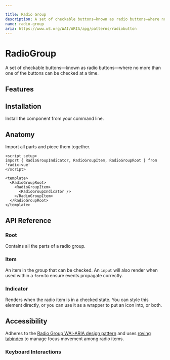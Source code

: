 ```yaml
---

title: Radio Group
description: A set of checkable buttons—known as radio buttons—where no more than one of the buttons can be checked at a time.
name: radio-group
aria: https://www.w3.org/WAI/ARIA/apg/patterns/radiobutton
---
```


# RadioGroup

<Description>
A set of checkable buttons—known as radio buttons—where no more than one of the buttons can be checked at a time.
</Description>

<ComponentPreview name="RadioGroup" />


## Features

<Highlights
  :features="[
    'Full keyboard navigation.',
    'Supports horizontal/vertical orientation.',
    'Can be controlled or uncontrolled.',
  ]"
/>

## Installation

Install the component from your command line.

<InstallationTabs value="radix-vue" />

## Anatomy

Import all parts and piece them together.

```vue
<script setup>
import { RadioGroupIndicator, RadioGroupItem, RadioGroupRoot } from 'radix-vue'
</script>

<template>
  <RadioGroupRoot>
    <RadioGroupItem>
      <RadioGroupIndicator />
    </RadioGroupItem>
  </RadioGroupRoot>
</template>
```

## API Reference

### Root

Contains all the parts of a radio group.

<!-- @include: @/meta/RadioGroupRoot.md -->

<DataAttributesTable
  :data="[
    {
      attribute: '[data-disabled]',
      values: 'Present when disabled',
    },
  ]"
/>

### Item

An item in the group that can be checked. An `input` will also render when used within a `form` to ensure events propagate correctly.

<!-- @include: @/meta/RadioGroupItem.md -->

<DataAttributesTable
  :data="[
    {
      attribute: '[data-state]',
      values: ['checked', 'unchecked'],
    },
    {
      attribute: '[data-disabled]',
      values: 'Present when disabled',
    },
  ]"
/>

### Indicator

Renders when the radio item is in a checked state. You can style this element directly, or you can use it as a wrapper to put an icon into, or both.

<!-- @include: @/meta/RadioGroupIndicator.md -->

<DataAttributesTable
  :data="[
    {
      attribute: '[data-state]',
      values: ['checked', 'unchecked'],
    },
    {
      attribute: '[data-disabled]',
      values: 'Present when disabled',
    },
  ]"
/>

## Accessibility

Adheres to the [Radio Group WAI-ARIA design pattern](https://www.w3.org/WAI/ARIA/apg/patterns/radiobutton) and uses [roving tabindex](https://www.w3.org/TR/wai-aria-practices-1.2/examples/radio/radio.html) to manage focus movement among radio items.

### Keyboard Interactions

<KeyboardTable
  :data="[
    {
      keys: ['Tab'],
      description: 'Moves focus to either the checked radio item or the first radio item in the group.',
    },
    {
      keys: ['Space'],
      description: 'When focus is on an unchecked radio item, checks it.',
    },
    {
      keys: ['ArrowDown'],
      description: 'Moves focus and checks the next radio item in the group.',
    },
    {
      keys: ['ArrowRight'],
      description: 'Moves focus and checks the next radio item in the group.',
    },
    {
      keys: ['ArrowUp'],
      description: 'Moves focus to the previous radio item in the group.',
    },
    {
      keys: ['ArrowLeft'],
      description: 'Moves focus to the previous radio item in the group.',
    },
  ]"
/>
